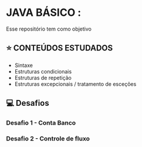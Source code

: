 # JAVA BÁSICO :
Esse repositório tem como objetivo 

## ⭐ CONTEÚDOS ESTUDADOS
- Sintaxe
- Estruturas condicionais
- Estruturas de repetição
- Estruturas excepcionais / tratamento de esceções


## 💻 Desafios

### Desafio 1 - Conta Banco

### Desafio 2 - Controle de fluxo
